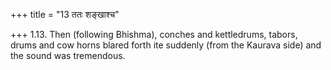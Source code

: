 +++
title = "13 ततः शङ्खाश्च"

+++
1.13. Then (following Bhishma), conches and kettledrums, tabors, drums
and cow horns blared forth ite suddenly (from the Kaurava side) and the
sound was tremendous.
